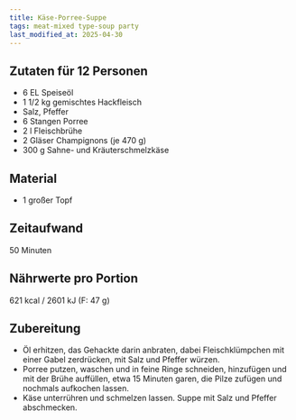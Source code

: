 ```yaml
--- 
title: Käse-Porree-Suppe 
tags: meat-mixed type-soup party 
last_modified_at: 2025-04-30
---
```

## Zutaten für 12 Personen
* 6 EL Speiseöl
* 1 1/2 kg gemischtes Hackfleisch
* Salz, Pfeffer
* 6 Stangen Porree
* 2 l Fleischbrühe
* 2 Gläser Champignons (je 470 g)
* 300 g Sahne- und Kräuterschmelzkäse

## Material
* 1 großer Topf  

## Zeitaufwand
50 Minuten

## Nährwerte pro Portion
621 kcal / 2601 kJ (F: 47 g)

## Zubereitung
* Öl erhitzen, das Gehackte darin anbraten, dabei Fleischklümpchen mit
  einer Gabel zerdrücken, mit Salz und Pfeffer würzen.
* Porree putzen, waschen und in feine Ringe schneiden, hinzufügen und
  mit der Brühe auffüllen, etwa 15 Minuten garen, die Pilze zufügen und
  nochmals aufkochen lassen.
* Käse unterrühren und schmelzen lassen. Suppe mit Salz und Pfeffer
  abschmecken.